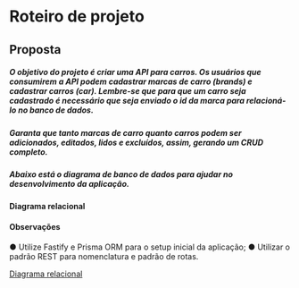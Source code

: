 # Roteiro de projeto

## Proposta

##### O objetivo do projeto é criar uma API para carros. Os usuários que consumirem a API podem cadastrar marcas de carro (brands) e cadastrar carros (car). Lembre-se que para que um carro seja cadastrado é necessário que seja enviado o id da marca para relacioná-lo no banco de dados.
##### Garanta que tanto marcas de carro quanto carros podem ser adicionados, editados, lidos e excluídos, assim, gerando um CRUD completo.
##### Abaixo está o diagrama de banco de dados para ajudar no desenvolvimento da aplicação.

#### Diagrama relacional
#### Observações
● Utilize Fastify e Prisma ORM para o setup inicial da aplicação;
● Utilizar o padrão REST para nomenclatura e padrão de rotas.


[Diagrama relacional](https://dbdiagram.io/d/61e5c5c650665b33043b9d23)
